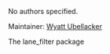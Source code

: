 <div id='visual_odometry_line-autogenerated' markdown='1'>


<!-- do not edit this file, autogenerated -->

No authors specified.

Maintainer: [Wyatt Ubellacker](mailto:wubella@mit.edu)

The lane_filter package



</div>

